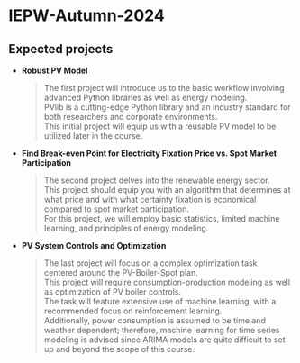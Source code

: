 # IEPW-Autumn-2024


## Expected projects



- **Robust PV Model**  
  > The first project will introduce us to the basic workflow involving advanced Python libraries as well as energy modeling.  
  > PVlib is a cutting-edge Python library and an industry standard for both researchers and corporate environments.  
  > This initial project will equip us with a reusable PV model to be utilized later in the course.  

- **Find Break-even Point for Electricity Fixation Price vs. Spot Market Participation**  
  > The second project delves into the renewable energy sector.  
  > This project should equip you with an algorithm that determines at what price and with what certainty fixation is economical compared to spot market participation.  
  > For this project, we will employ basic statistics, limited machine learning, and principles of energy modeling.

- **PV System Controls and Optimization**  
  > The last project will focus on a complex optimization task centered around the PV-Boiler-Spot plan.  
  > This project will require consumption-production modeling as well as optimization of PV boiler controls.  
  > The task will feature extensive use of machine learning, with a recommended focus on reinforcement learning.  
  > Additionally, power consumption is assumed to be time and weather dependent; therefore, machine learning for time series modeling is advised since ARIMA models are quite difficult to set up and beyond the scope of this course.
